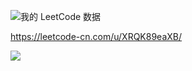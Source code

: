 ![我的 LeetCode 数据](https://stats.justsong.cn/api/leetcode/?username=XRQK89eaXB&cn_username=XRQK89eaXB)

https://leetcode-cn.com/u/XRQK89eaXB/


<!-- 
![Leetcode Stats](https://leetcode.card.workers.dev/?username=XRQK89eaXB&theme=wtf&extension=activity)
 
![codewars](https://github-readme-codewars-stats.herokuapp.com/api/?username=zerone0x&card&customcolor=bg:2a295b_fg:b500ed_text:fc4646_logo:2a295b_stroke:f75402) -->


<a href="https://leetcode.com/">
  <img align="center" src="https://leetcode.card.workers.dev/?username=XRQK89eaXB&theme=wtf&extension=activity" />
</a>

